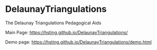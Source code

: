 # DelaunayTriangulations
The Delaunay Triangulations Pedagogical Aids

Main Page: https://hsting.github.io/DelaunayTriangulations/

Demo page: https://hsting.github.io/DelaunayTriangulations/demo.html
